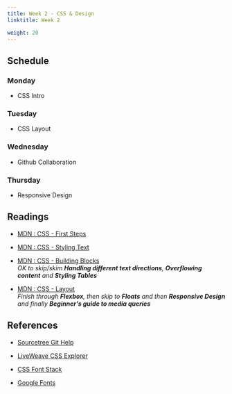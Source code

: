 ```yaml
---
title: Week 2 - CSS & Design
linktitle: Week 2

weight: 20
---
```


## Schedule

### Monday

* CSS Intro

### Tuesday

* CSS Layout

### Wednesday

* Github Collaboration

### Thursday

* Responsive Design

## Readings

* [MDN : CSS - First Steps](https://developer.mozilla.org/en-US/docs/Learn/CSS/First_steps)
* [MDN : CSS - Styling Text](https://developer.mozilla.org/en-US/docs/Learn/CSS/Styling_text)  
* [MDN : CSS - Building Blocks](https://developer.mozilla.org/en-US/docs/Learn/CSS/Building_blocks)  
*OK to skip/skim **Handling different text directions**, **Overflowing content** and **Styling Tables***

* [MDN : CSS - Layout](https://developer.mozilla.org/en-US/docs/Learn/CSS/CSS_layout)  
*Finish through **Flexbox**, then skip to **Floats** and then **Responsive Design** and finally
**Beginner's guide to media queries***

## References

* [Sourcetree Git Help](https://confluence.atlassian.com/get-started-with-sourcetree)

* [LiveWeave CSS Explorer](https://liveweave.com/cssgen/index.html)

* [CSS Font Stack](https://www.cssfontstack.com/)

* [Google Fonts](https://fonts.google.com/)